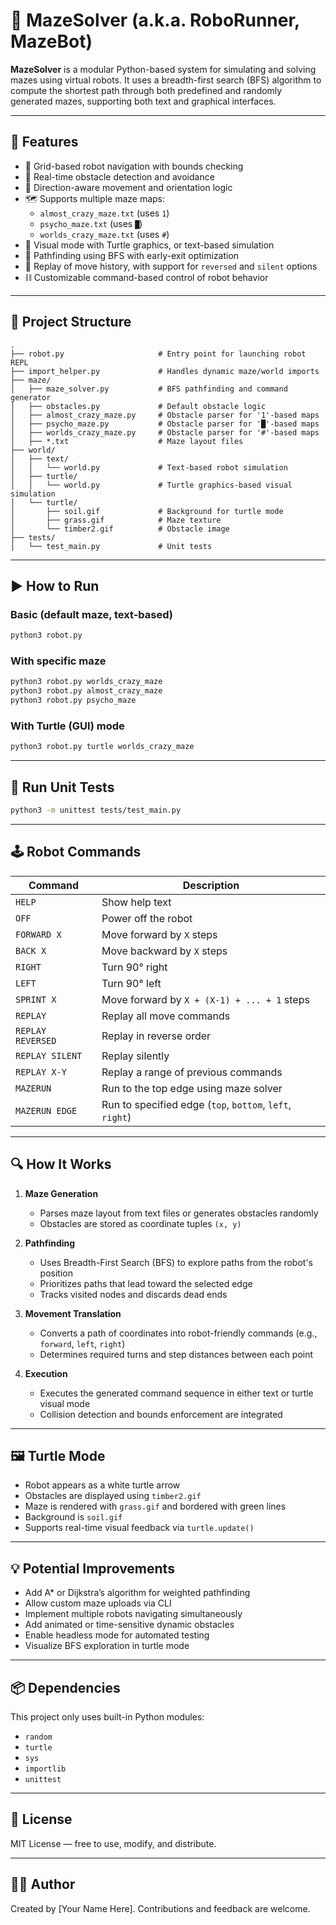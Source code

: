 # 🧠 MazeSolver (a.k.a. RoboRunner, MazeBot)

**MazeSolver** is a modular Python-based system for simulating and solving mazes using virtual robots. It uses a breadth-first search (BFS) algorithm to compute the shortest path through both predefined and randomly generated mazes, supporting both text and graphical interfaces.

---

## 🚀 Features

- 📐 Grid-based robot navigation with bounds checking  
- 🧱 Real-time obstacle detection and avoidance  
- 🧭 Direction-aware movement and orientation logic  
- 🗺️ Supports multiple maze maps:  
  - `almost_crazy_maze.txt` (uses `1`)  
  - `psycho_maze.txt` (uses `█`)  
  - `worlds_crazy_maze.txt` (uses `#`)  
- 🎨 Visual mode with Turtle graphics, or text-based simulation  
- 🧠 Pathfinding using BFS with early-exit optimization  
- 🔁 Replay of move history, with support for `reversed` and `silent` options  
- ⛓️ Customizable command-based control of robot behavior  

---

## 📁 Project Structure

```
.
├── robot.py                     # Entry point for launching robot REPL
├── import_helper.py             # Handles dynamic maze/world imports
├── maze/
│   ├── maze_solver.py           # BFS pathfinding and command generator
│   ├── obstacles.py             # Default obstacle logic
│   ├── almost_crazy_maze.py     # Obstacle parser for '1'-based maps
│   ├── psycho_maze.py           # Obstacle parser for '█'-based maps
│   ├── worlds_crazy_maze.py     # Obstacle parser for '#'-based maps
│   ├── *.txt                    # Maze layout files
├── world/
│   ├── text/
│   │   └── world.py             # Text-based robot simulation
│   ├── turtle/
│   │   └── world.py             # Turtle graphics-based visual simulation
│   └── turtle/
│       ├── soil.gif             # Background for turtle mode
│       ├── grass.gif            # Maze texture
│       └── timber2.gif          # Obstacle image
├── tests/
│   └── test_main.py             # Unit tests
```

---

## ▶️ How to Run

### Basic (default maze, text-based)
```bash
python3 robot.py
```

### With specific maze
```bash
python3 robot.py worlds_crazy_maze
python3 robot.py almost_crazy_maze
python3 robot.py psycho_maze
```

### With Turtle (GUI) mode
```bash
python3 robot.py turtle worlds_crazy_maze
```

---

## 🧪 Run Unit Tests

```bash
python3 -m unittest tests/test_main.py
```

---

## 🕹️ Robot Commands

| Command              | Description                                             |
|----------------------|---------------------------------------------------------|
| `HELP`               | Show help text                                          |
| `OFF`                | Power off the robot                                     |
| `FORWARD X`          | Move forward by `X` steps                               |
| `BACK X`             | Move backward by `X` steps                              |
| `RIGHT`              | Turn 90° right                                          |
| `LEFT`               | Turn 90° left                                           |
| `SPRINT X`           | Move forward by `X + (X-1) + ... + 1` steps             |
| `REPLAY`             | Replay all move commands                                |
| `REPLAY REVERSED`    | Replay in reverse order                                 |
| `REPLAY SILENT`      | Replay silently                                         |
| `REPLAY X-Y`         | Replay a range of previous commands                     |
| `MAZERUN`            | Run to the top edge using maze solver                   |
| `MAZERUN EDGE`       | Run to specified edge (`top`, `bottom`, `left`, `right`)|

---

## 🔍 How It Works

1. **Maze Generation**  
   - Parses maze layout from text files or generates obstacles randomly  
   - Obstacles are stored as coordinate tuples `(x, y)`  

2. **Pathfinding**  
   - Uses Breadth-First Search (BFS) to explore paths from the robot's position  
   - Prioritizes paths that lead toward the selected edge  
   - Tracks visited nodes and discards dead ends  

3. **Movement Translation**  
   - Converts a path of coordinates into robot-friendly commands (e.g., `forward`, `left`, `right`)  
   - Determines required turns and step distances between each point  

4. **Execution**  
   - Executes the generated command sequence in either text or turtle visual mode  
   - Collision detection and bounds enforcement are integrated  

---

## 🖼️ Turtle Mode

- Robot appears as a white turtle arrow  
- Obstacles are displayed using `timber2.gif`  
- Maze is rendered with `grass.gif` and bordered with green lines  
- Background is `soil.gif`  
- Supports real-time visual feedback via `turtle.update()`  

---

## 💡 Potential Improvements

- Add A* or Dijkstra’s algorithm for weighted pathfinding  
- Allow custom maze uploads via CLI  
- Implement multiple robots navigating simultaneously  
- Add animated or time-sensitive dynamic obstacles  
- Enable headless mode for automated testing  
- Visualize BFS exploration in turtle mode  

---

## 📦 Dependencies

This project only uses built-in Python modules:

- `random`  
- `turtle`  
- `sys`  
- `importlib`  
- `unittest`  

---

## 📜 License

MIT License — free to use, modify, and distribute.

---

## 👨‍💻 Author

Created by [Your Name Here]. Contributions and feedback are welcome.
